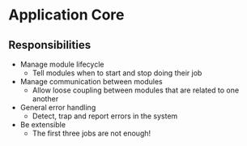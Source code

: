 # Application Core

## Responsibilities

- Manage module lifecycle
  - Tell modules when to start and stop doing their job
- Manage communication between modules
  - Allow loose coupling between modules that are related to one another
- General error handling
  - Detect, trap and report errors in the system
- Be extensible
  - The first three jobs are not enough!